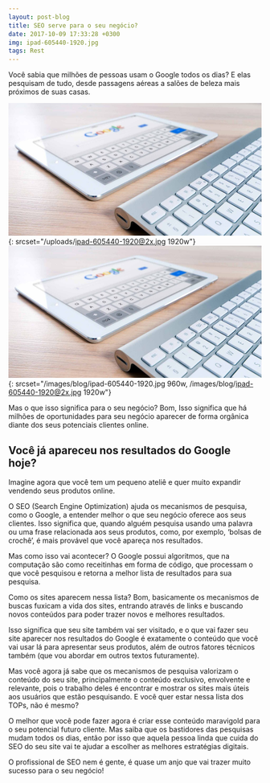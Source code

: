 ```yaml
---
layout: post-blog
title: SEO serve para o seu negócio?
date: 2017-10-09 17:33:28 +0300
img: ipad-605440-1920.jpg
tags: Rest
---
```


Voc&ecirc; sabia que milh&otilde;es de pessoas usam o Google todos os dias? E elas pesquisam de tudo, desde passagens a&eacute;reas a sal&otilde;es de beleza mais pr&oacute;ximos de suas casas.&nbsp;

![](/uploads/ipad-605440-1920.jpg){: srcset="/uploads/ipad-605440-1920@2x.jpg 1920w"}![](/images/blog/ipad-605440-1920.jpg){: srcset="/images/blog/ipad-605440-1920.jpg 960w, /images/blog/ipad-605440-1920@2x.jpg 1920w"}

Mas o que isso significa para o seu neg&oacute;cio? Bom, Isso significa que h&aacute; milh&otilde;es de oportunidades para seu neg&oacute;cio aparecer de forma org&acirc;nica diante dos seus potenciais clientes online.

## Voc&ecirc; j&aacute; apareceu nos resultados do Google hoje?&nbsp;

Imagine agora que voc&ecirc; tem um pequeno ateli&ecirc; e quer muito expandir vendendo seus produtos online.&nbsp;

O SEO (Search Engine Optimization) ajuda os mecanismos de pesquisa, como o Google, a entender melhor o que seu neg&oacute;cio oferece aos seus clientes. Isso significa que, quando algu&eacute;m pesquisa usando uma palavra ou uma frase relacionada aos seus produtos, como, por exemplo, ‘bolsas de croch&ecirc;’, &eacute; mais prov&aacute;vel que voc&ecirc; apare&ccedil;a nos resultados.

Mas como isso vai acontecer? O Google possui algoritmos, que na computa&ccedil;&atilde;o s&atilde;o como receitinhas em forma de c&oacute;digo, que processam o que voc&ecirc; pesquisou e retorna a melhor lista de resultados para sua pesquisa.&nbsp;

Como os sites aparecem nessa lista? Bom, basicamente os mecanismos de buscas fuxicam a vida dos sites, entrando atrav&eacute;s de links e buscando novos conte&uacute;dos para poder trazer novos e melhores resultados.

Isso significa que seu site tamb&eacute;m vai ser visitado, e o que vai fazer seu site aparecer nos resultados do Google &eacute; exatamente o conte&uacute;do que voc&ecirc; vai usar l&aacute; para apresentar seus produtos, al&eacute;m de outros fatores t&eacute;cnicos tamb&eacute;m (que vou abordar em outros textos futuramente).

Mas voc&ecirc; agora j&aacute; sabe que os mecanismos de pesquisa valorizam o conte&uacute;do do seu site, principalmente o conte&uacute;do exclusivo, envolvente e relevante, pois o trabalho deles &eacute; encontrar e mostrar os sites mais &uacute;teis aos usu&aacute;rios que est&atilde;o pesquisando. E voc&ecirc; quer estar nessa lista dos TOPs, n&atilde;o &eacute; mesmo?

O melhor que voc&ecirc; pode fazer agora &eacute; criar esse conte&uacute;do maravigold para o seu potencial futuro cliente. Mas saiba que os bastidores das pesquisas mudam todos os dias, ent&atilde;o por isso que aquela pessoa linda que cuida do SEO do seu site vai te ajudar a escolher as melhores estrat&eacute;gias digitais.

O profissional de SEO nem &eacute; gente, &eacute; quase um anjo que vai trazer muito sucesso para o seu neg&oacute;cio!